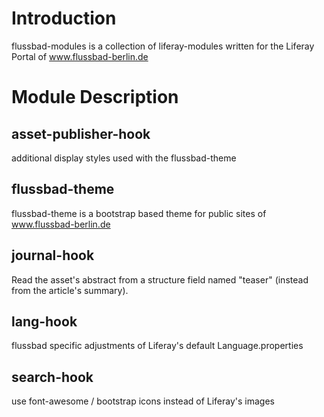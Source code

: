 # Introduction
flussbad-modules is a collection of liferay-modules written for the Liferay Portal of www.flussbad-berlin.de
# Module Description
## asset-publisher-hook
additional display styles used with the flussbad-theme
## flussbad-theme
flussbad-theme is a bootstrap based theme for public sites of www.flussbad-berlin.de
## journal-hook
Read the asset's abstract from a structure field named "teaser" (instead from the article's summary).
## lang-hook
flussbad specific adjustments of Liferay's default Language.properties
## search-hook
use font-awesome / bootstrap icons instead of Liferay's images 
